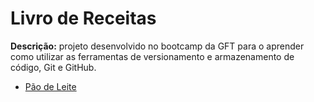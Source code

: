 # Livro de Receitas

**Descrição:** projeto desenvolvido no bootcamp da GFT para o aprender como utilizar as ferramentas de versionamento e armazenamento de código, Git e GitHub.

- [Pão de Leite](receitas/pao-de-leite.md)
